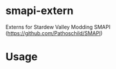 # smapi-extern

Externs for Stardew Valley Modding SMAPI (https://github.com/Pathoschild/SMAPI)

# Usage
